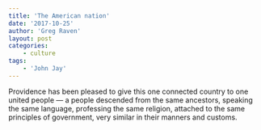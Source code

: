 ```yaml
---
title: 'The American nation'
date: '2017-10-25'
author: 'Greg Raven'
layout: post
categories:
    - culture
tags:
    - 'John Jay'
---
```


Providence has been pleased to give this one connected country to one united people — a people descended from the same ancestors, speaking the same language, professing the same religion, attached to the same principles of government, very similar in their manners and customs.